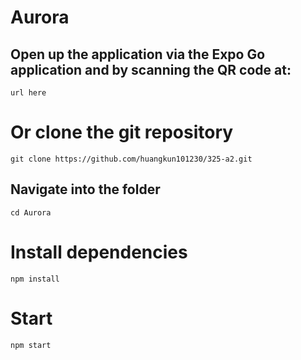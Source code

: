 # Aurora

## Open up the application via the Expo Go application and by scanning the QR code at:

    url here
    
# Or clone the git repository

    git clone https://github.com/huangkun101230/325-a2.git

## Navigate into the folder

    cd Aurora

# Install dependencies

    npm install

# Start

    npm start
